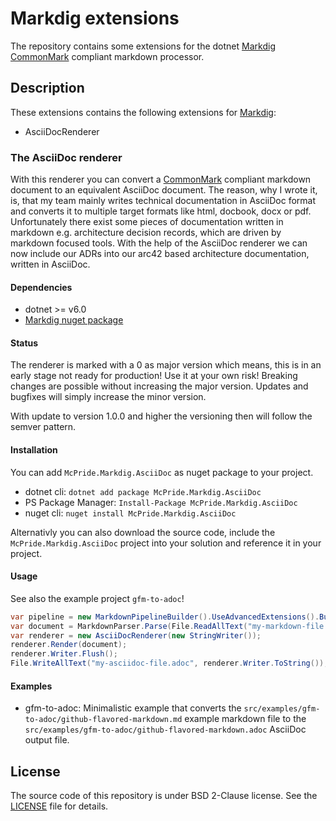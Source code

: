 # Markdig extensions

The repository contains some extensions for the dotnet [Markdig](https://github.com/xoofx/markdig) [CommonMark](https://spec.commonmark.org/) compliant markdown processor.

## Description

These extensions contains the following extensions for [Markdig](https://github.com/xoofx/markdig):

* AsciiDocRenderer

### The AsciiDoc renderer

With this renderer you can convert a [CommonMark](https://spec.commonmark.org/) compliant markdown document to an equivalent AsciiDoc document. The reason, why I wrote it, is, that my team mainly writes technical documentation in AsciiDoc format and converts it to multiple target formats like html, docbook, docx or pdf. Unfortunately there exist some pieces of documentation written in markdown e.g. architecture decision records, which are driven by markdown focused tools. With the help of the AsciiDoc renderer we can now include our ADRs into our arc42 based architecture documentation, written in AsciiDoc.

#### Dependencies

* dotnet >= v6.0
* [Markdig nuget package](https://www.nuget.org/packages/Markdig)

#### Status

The renderer is marked with a 0 as major version which means, this is in an early stage not ready for production! Use it at your own risk! Breaking changes are possible without increasing the major version. Updates and bugfixes will simply increase the minor version.

With update to version 1.0.0 and higher the versioning then will follow the semver pattern.

#### Installation

You can add `McPride.Markdig.AsciiDoc` as nuget package to your project.

* dotnet cli: `dotnet add package McPride.Markdig.AsciiDoc`
* PS Package Manager: `Install-Package McPride.Markdig.AsciiDoc`
* nuget cli: `nuget install McPride.Markdig.AsciiDoc`

Alternativly you can also download the source code, include the `McPride.Markdig.AsciiDoc` project into your solution and reference it in your project. 

#### Usage

See also the example project `gfm-to-adoc`!

```cs
var pipeline = new MarkdownPipelineBuilder().UseAdvancedExtensions().Build();
var document = MarkdownParser.Parse(File.ReadAllText("my-markdown-file.md"), pipeline);
var renderer = new AsciiDocRenderer(new StringWriter());
renderer.Render(document);
renderer.Writer.Flush();
File.WriteAllText("my-asciidoc-file.adoc", renderer.Writer.ToString());
```

#### Examples

* gfm-to-adoc: Minimalistic example that converts the `src/examples/gfm-to-adoc/github-flavored-markdown.md` example markdown file to the `src/examples/gfm-to-adoc/github-flavored-markdown.adoc` AsciiDoc output file.

## License

The source code of this repository is under BSD 2-Clause license. See the [LICENSE](LICENSE) file for details.  
